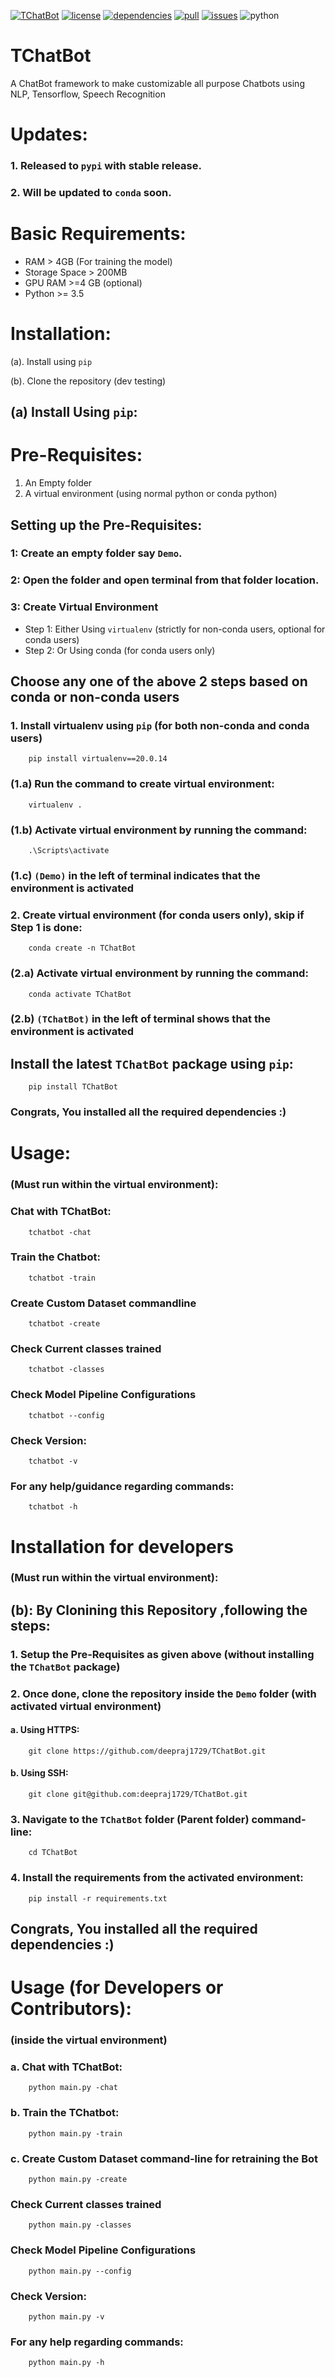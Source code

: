 [![TChatBot](https://img.shields.io/badge/TChatBot-v0.1.0-blue)](https://pypi.org/project/TChatBot/0.1.0/)  [![license](https://img.shields.io/badge/License-MIT-yellow)](https://github.com/deepraj1729/TChatBot/blob/master/LICENSE) [![dependencies](https://img.shields.io/badge/dependencies-packages-orange)](https://github.com/deepraj1729/TChatBot/blob/master/requirements.txt)
[![pull](https://img.shields.io/badge/pull--requests-requests-green)](https://github.com/deepraj1729/TChatBot/pulls) [![issues](https://img.shields.io/badge/issues-issues-red)](https://github.com/deepraj1729/TChatBot/issues) ![python](https://img.shields.io/badge/python-3.5%20%7C%203.6%20%7C%203.7-blue)


# TChatBot
A ChatBot framework to make customizable all purpose Chatbots using NLP, Tensorflow, Speech Recognition 

# Updates:
### 1. Released to `pypi` with stable release.
### 2. Will be updated to `conda` soon.

# Basic Requirements: 
- RAM > 4GB (For training the model)
- Storage Space > 200MB
- GPU RAM >=4 GB (optional)
- Python >= 3.5

# Installation:

(a). Install using `pip` 

(b). Clone the repository (dev testing)

## (a) Install Using `pip`:

# Pre-Requisites:
1. An Empty folder
2. A virtual environment (using normal python or conda python)


## Setting up the Pre-Requisites:
### 1: Create an empty folder say `Demo`.

### 2: Open the folder and open terminal from that folder location.

### 3: Create Virtual Environment
- Step 1: Either Using `virtualenv` (strictly for non-conda users, optional for conda users)
- Step 2: Or Using conda (for conda users only)

## Choose any one of the above 2 steps based on conda or non-conda users
### 1. Install virtualenv using `pip` (for both non-conda and conda users)

        pip install virtualenv==20.0.14
        
### (1.a) Run the command to create virtual environment: 

        virtualenv .

### (1.b) Activate virtual environment by running the command:
        
        .\Scripts\activate

### (1.c) `(Demo)` in the left of terminal indicates that the environment is activated

### 2. Create virtual environment (for conda users only), skip if Step 1 is done: 

        conda create -n TChatBot

### (2.a) Activate virtual environment by running the command:

        conda activate TChatBot

### (2.b) `(TChatBot)` in the left of terminal shows that the environment is activated
                 

## Install the latest `TChatBot` package using `pip`:
        
        pip install TChatBot
        
### Congrats, You installed all the required dependencies :) 

# Usage:
### (Must run within the virtual environment):

### Chat with TChatBot:

        tchatbot -chat

### Train the Chatbot:

        tchatbot -train

### Create Custom Dataset commandline

        tchatbot -create

### Check Current classes trained

        tchatbot -classes

### Check Model Pipeline Configurations

        tchatbot --config

### Check Version:
        
        tchatbot -v

### For any help/guidance regarding commands:

        tchatbot -h


# Installation for developers 
### (Must run within the virtual environment):

## (b): By Clonining this Repository ,following the steps:

### 1. Setup the Pre-Requisites as given above (without installing the `TChatBot` package)

### 2. Once done, clone the repository inside the `Demo` folder (with activated virtual environment)
#### a. Using HTTPS:

        git clone https://github.com/deepraj1729/TChatBot.git

#### b. Using SSH:

        git clone git@github.com:deepraj1729/TChatBot.git

### 3. Navigate to the `TChatBot` folder (Parent folder) command-line:
        
        cd TChatBot

### 4. Install the requirements from the activated environment:

        pip install -r requirements.txt 

## Congrats, You installed all the required dependencies :) 


# Usage (for Developers or Contributors):
### (inside the virtual environment)

### a. Chat with TChatBot:

        python main.py -chat

### b. Train the TChatbot:

        python main.py -train

### c. Create Custom Dataset command-line for retraining the Bot

        python main.py -create
    
### Check Current classes trained

        python main.py -classes

### Check Model Pipeline Configurations

        python main.py --config

### Check Version:
        
        python main.py -v

### For any help regarding commands:

        python main.py -h
